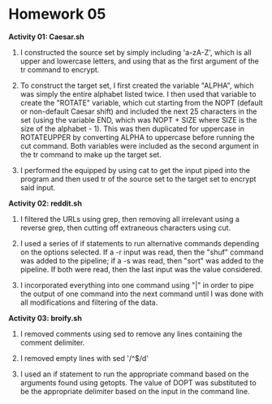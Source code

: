 Homework 05
===========

**Activity 01: Caesar.sh**

1. I constructed the source set by simply including 'a-zA-Z', which is all upper and lowercase letters, and using that as the first argument of the tr command to encrypt.

2. To construct the target set, I first created the variable "ALPHA", which was simply the entire alphabet listed twice. I then used that variable to create the "ROTATE" variable, which cut starting from the NOPT (default or non-default Caesar shift) and included the next 25 characters in the set (using the variable END, which was NOPT + SIZE where SIZE is the size of the alphabet - 1). This was then duplicated for uppercase in ROTATEUPPER by converting ALPHA to uppercase before running the cut command. Both variables were included as the second argument in the tr command to make up the target set.

3. I performed the equipped by using cat to get the input piped into the program and then used tr of the source set to the target set to encrypt said input.

**Activity 02: reddit.sh**

1. I filtered the URLs using grep, then removing all irrelevant using a reverse grep, then cutting off extraneous characters using cut.

2. I used a series of if statements to run alternative commands depending on the options selected. If a -r input was read, then the "shuf" command was added to the pipeline; if a -s was read, then "sort" was added to the pipeline. If both were read, then the last input was the value considered.

3. I incorporated everything into one command using "|" in order to pipe the output of one command into the next command until I was done with all modifications and filtering of the data.

**Activity 03: broify.sh**

1. I removed comments using sed to remove any lines containing the comment delimiter.

2. I removed empty lines with sed '/^$/d'

3. I used an if statement to run the appropriate command based on the arguments found using getopts. The value of DOPT was substituted to be the appropriate delimiter based on the input in the command line.


